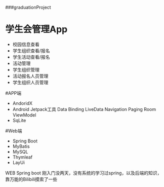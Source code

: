 ###graduationProject

# 学生会管理App
- 校园信息查看
- 学生组织查看/报名
- 学生活动查看/报名
- 活动管理
- 学生组织管理
- 活动报名人员管理
- 学生组织人员管理

#APP端 
  - AndoridX
  - Android Jetpack工具
      Data Binding
      LiveData
      Navigation
      Paging
      Room
      ViewModel
  - SqLite

#Web端
  - Spring Boot
  - MyBatis
  - MySQL
  - Thymleaf
  - LayUi
  
WEB Spring boot 刚入门没两天，没有系统的学习过spring，以及后端的知识，靠万能的Bilibili摸索了一些

      
